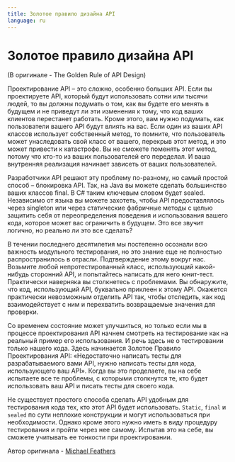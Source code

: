 ```yaml
---
title: Золотое правило дизайна API
language: ru
---
```


# Золотое правило дизайна API
(В оригинале - The Golden Rule of API Design)

Проектирование API – это сложно, особенно больших API. Если вы проектируете API, который будут использовать сотни или тысячи людей, то вы должны подумать о том, как вы будете его менять в будущем и не приведут ли эти изменения к тому, что код ваших клиентов перестанет работать. Кроме этого, вам нужно подумать, как пользователи вашего API будут влиять на вас. Если один из ваших API классов использует собственный метод, то помните, что пользователь может унаследовать свой класс от вашего, перекрыв этот метод, и это может привести к катастрофе. Вы не сможете поменять этот метод, потому что кто-то из ваших пользователей его переделал. И ваша внутренняя реализация начинает зависеть от ваших пользователей.

Разработчики API решают эту проблему по-разному, но самый простой способ – блокировка API. Так, на Java вы можете сделать большинство ваших классов final. В C# таким ключевым словом будет sealed. Независимо от языка вы можете захотеть, чтобы API предоставлялось через singleton или через статические фабричные методы с целью защитить себя от переопределения поведения и использования вашего кода, которое может вас ограничить в будущем. Это все звучит логично, но реально ли это все сделать?

В течении последнего десятилетия мы постепенно осознали всю важность модульного тестирования, но это знание еще не полностью распространилось в отрасли. Подтверждение этому вокруг нас. Возьмите любой непротестированный класс, использующий какой-нибудь сторонний API, и попытайтесь написать для него юнит-тест. Практически наверняка вы столкнетесь с проблемами. Вы обнаружите, что код, использующий API, буквально приклеен к этому API. Окажется практически невозможным отделить API так, чтобы отследить, как код взаимодействует с ним и перехватить возвращаемые значения для проверки.

Со временем состояние может улучшиться, но только если мы в процессе проектирования API начнем смотреть на тестирование как на реальный пример его использования. И речь здесь не о тестировании только нашего кода. Здесь начинается Золотое Правило Проектирования API: «Недостаточно написать тесты для разрабатываемого вами API, нужно написать тесты для кода, использующего ваш API». Когда вы это проделаете, вы на себе испытаете все те проблемы, с которыми столкнутся те, кто будет использовать ваш API и писать тесты для своего кода.

Не существует простого способа сделать API удобным для тестирования кода тех, кто этот API будет использовать. `Static`, `final` и `sealed` по сути неплохие конструкции и могут использоваться при необходимости. Однако кроме этого нужно иметь в виду процедуру тестирования и пройти через нее самому. Испытав это на себе, вы сможете учитывать ее тонкости при проектировании.

Автор оригинала - [Michael Feathers](http://programmer.97things.oreilly.com/wiki/index.php/Michael_Feathers)
